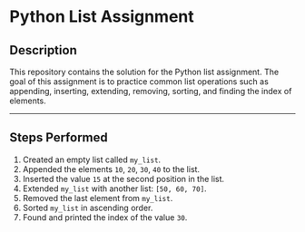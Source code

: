 # Python List Assignment

## Description
This repository contains the solution for the Python list assignment. The goal of this assignment is to practice common list operations such as appending, inserting, extending, removing, sorting, and finding the index of elements.

---

## Steps Performed

1. Created an empty list called `my_list`.
2. Appended the elements `10`, `20`, `30`, `40` to the list.
3. Inserted the value `15` at the second position in the list.
4. Extended `my_list` with another list: `[50, 60, 70]`.
5. Removed the last element from `my_list`.
6. Sorted `my_list` in ascending order.
7. Found and printed the index of the value `30`.